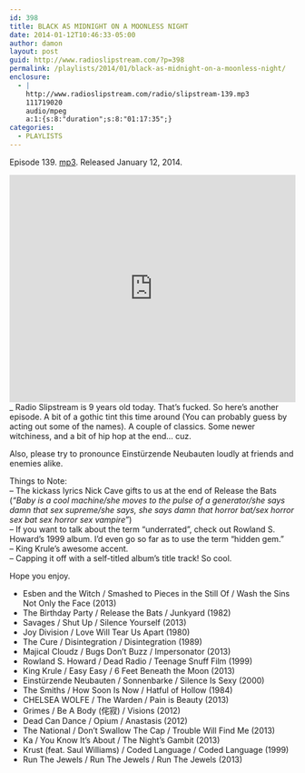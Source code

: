 ```yaml
---
id: 398
title: BLACK AS MIDNIGHT ON A MOONLESS NIGHT
date: 2014-01-12T10:46:33-05:00
author: damon
layout: post
guid: http://www.radioslipstream.com/?p=398
permalink: /playlists/2014/01/black-as-midnight-on-a-moonless-night/
enclosure:
  - |
    http://www.radioslipstream.com/radio/slipstream-139.mp3
    111719020
    audio/mpeg
    a:1:{s:8:"duration";s:8:"01:17:35";}
categories:
  - PLAYLISTS
---
```

Episode 139. [mp3](/radio/slipstream-139.mp3). Released January 12, 2014.

<iframe width="100%" height="400" src="https://www.mixcloud.com/widget/iframe/?light=1&feed=%2Fradioslipstream%2Fblack-as-midnight-on-a-moonless-night%2F" frameborder="0" ></iframe>
_  
Radio Slipstream is 9 years old today.  
That’s fucked.  
So here’s another episode. A bit of a gothic tint this time around (You can probably guess by acting out some of the names). A couple of classics. Some newer witchiness, and a bit of hip hop at the end&#8230; cuz.</p> 

Also, please try to pronounce Einstürzende Neubauten loudly at friends and enemies alike.

Things to Note:  
– The kickass lyrics Nick Cave gifts to us at the end of Release the Bats (_&#8220;Baby is a cool machine/she moves to the pulse of a generator/she says damn that sex supreme/she says, she says damn that horror bat/sex horror sex bat sex horror sex vampire&#8221;_)  
– If you want to talk about the term &#8220;underrated&#8221;, check out Rowland S. Howard’s 1999 album. I’d even go so far as to use the term &#8220;hidden gem.&#8221;  
– King Krule’s awesome accent.  
– Capping it off with a self-titled album’s title track! So cool.

Hope you enjoy.  
</em>

  * Esben and the Witch / Smashed to Pieces in the Still Of / Wash the Sins Not Only the Face (2013)
  * The Birthday Party / Release the Bats / Junkyard (1982)
  * Savages / Shut Up / Silence Yourself (2013)
  * Joy Division / Love Will Tear Us Apart (1980)
  * The Cure / Disintegration / Disintegration (1989)
  * Majical Cloudz / Bugs Don’t Buzz / Impersonator (2013)
  * Rowland S. Howard / Dead Radio / Teenage Snuff Film (1999)
  * King Krule / Easy Easy / 6 Feet Beneath the Moon (2013)
  * Einstürzende Neubauten / Sonnenbarke / Silence Is Sexy (2000)
  * The Smiths / How Soon Is Now / Hatful of Hollow (1984)
  * CHELSEA WOLFE / The Warden / Pain is Beauty (2013)
  * Grimes / Be A Body (侘寂) / Visions (2012)
  * Dead Can Dance / Opium / Anastasis (2012)
  * The National / Don’t Swallow The Cap / Trouble Will Find Me (2013)
  * Ka / You Know It’s About / The Night’s Gambit (2013)
  * Krust (feat. Saul Williams) / Coded Language / Coded Language (1999)
  * Run The Jewels / Run The Jewels / Run The Jewels (2013)